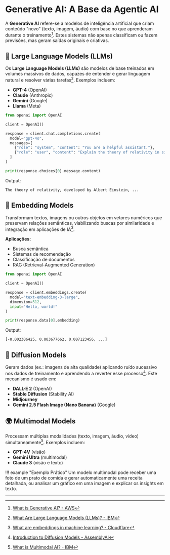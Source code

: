 # Generative AI: A Base da Agentic AI

A **Generative AI** refere-se a modelos de inteligência artificial que criam conteúdo "novo" (texto, imagem, áudio) com base no que aprenderam durante o treinamento[^1]. Estes sistemas não apenas classificam ou fazem previsões, mas geram saídas originais e criativas.

## 🧠 Large Language Models (LLMs)

Os **Large Language Models (LLMs)** são modelos de base treinados em volumes massivos de dados, capazes de entender e gerar linguagem natural e resolver várias tarefas[^2]. Exemplos incluem:

- **GPT-4** (OpenAI)
- **Claude** (Anthropic)
- **Gemini** (Google)
- **Llama** (Meta)

```python
from openai import OpenAI

client = OpenAI()

response = client.chat.completions.create(
  model="gpt-4o",
  messages=[
    {"role": "system", "content": "You are a helpful assistant."},
    {"role": "user", "content": "Explain the theory of relativity in simple terms."}
  ]
)

print(response.choices[0].message.content)
```

Output:

```
The theory of relativity, developed by Albert Einstein, ...
```

## 🎯 Embedding Models

Transformam textos, imagens ou outros objetos em vetores numéricos que preservam relações semânticas, viabilizando buscas por similaridade e integração em aplicações de IA[^3].

**Aplicações:**

- Busca semântica
- Sistemas de recomendação
- Classificação de documentos
- RAG (Retrieval-Augmented Generation)

```python
from openai import OpenAI

client = OpenAI()

response = client.embeddings.create(
  model="text-embedding-3-large",
  dimension=512,
  input="Hello, world!"
)

print(response.data[0].embedding)
```

Output:

```
[-0.002306425, 0.003677662, 0.007123456, ...]
```

## 🎨 Diffusion Models

Geram dados (ex.: imagens de alta qualidade) aplicando ruído sucessivo nos dados de treinamento e aprendendo a reverter esse processo[^4]. Este mecanismo é usado em:

- **DALL·E 2** (OpenAI)
- **Stable Diffusion** (Stability AI)
- **Midjourney**
- **Gemini 2.5 Flash Image (Nano Banana)** (Google)

## 🌍 Multimodal Models

Processam múltiplas modalidades (texto, imagem, áudio, vídeo) simultaneamente[^6]. Exemplos incluem:

- **GPT-4V** (visão)
- **Gemini Ultra** (multimodal)
- **Claude 3** (visão e texto)

!!! example "Exemplo Prático"
    Um modelo multimodal pode receber uma foto de um prato de comida e gerar automaticamente uma receita detalhada, ou analisar um gráfico em uma imagem e explicar os insights em texto.

---

[^1]: [What is Generative AI? - AWS](https://aws.amazon.com/what-is/generative-ai/)
[^2]: [What Are Large Language Models (LLMs)? - IBM](https://www.ibm.com/think/topics/large-language-models)
[^3]: [What are embeddings in machine learning? - Cloudflare](https://www.cloudflare.com/learning/ai/what-are-embeddings/)
[^4]: [Introduction to Diffusion Models - AssemblyAI](https://www.assemblyai.com/blog/diffusion-models-for-machine-learning-introduction)
[^6]: [What is Multimodal AI? - IBM](https://www.ibm.com/think/topics/multimodal-ai)